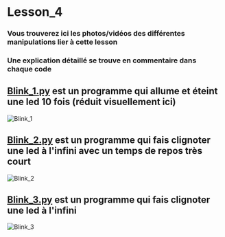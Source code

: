 # Lesson_4

### Vous trouverez ici les photos/vidéos des différentes manipulations lier à cette lesson

### Une explication détaillé se trouve en commentaire dans chaque code

## [Blink_1.py](Blink_1.py) est un programme qui allume et éteint une led 10 fois (réduit visuellement ici)

![Blink_1](https://user-images.githubusercontent.com/125505805/224540865-d1de62b1-f0ef-479d-b4e9-5de1ae0fd0c4.gif)


## [Blink_2.py](Blink_2.py) est un programme qui fais clignoter une led à l'infini avec un temps de repos très court

![Blink_2](https://user-images.githubusercontent.com/125505805/224541422-3eab25fa-99a1-4255-8dff-6c05056ea034.gif)


## [Blink_3.py](Blink_3.py) est un programme qui fais clignoter une led à l'infini

![Blink_3](https://user-images.githubusercontent.com/125505805/224541461-a353211c-573f-4344-8bfa-6dff1c355592.gif)

